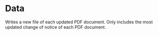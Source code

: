 # Data

Writes a new file of each updated PDF document. Only includes the most updated change of notice of each PDF document.
